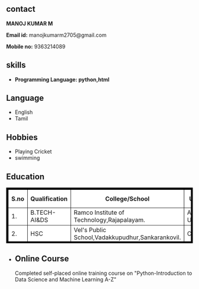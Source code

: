 <html>
<head>
<title> Resume / BIO-DATA </title>
</head>
<body>
<div class="contact">
<h2>contact</h2>
<p><b>MANOJ KUMAR M </b> </P>
<p><b>Email id:</b> manojkumarm2705@gmail.com </p>
<p><b>Mobile no:</b> 9363214089 </p>
</div>
<div class="skils">
<h2> skills </h2>
<ul>
<li> <b> Programming Language: python,html </b> </li>
</ul> </div>
<div class="Language">
<h2> Language </h2>
<ul> <li> English </li>
<li> Tamil </li> </ul> </div>
<div class="Hobbies">
<h2> Hobbies </h2>
<ul> <li> Playing Cricket </li>
<li> swimming </li> </ul> </div>
<div class = "Education">
<h2> Education </h2>
<table border="5" bordercolor="black" width="100" height="150" cellpadding="5" cellspacing="5" bgcolor="white">
<tr>
<th> S.no </th>
<th> Qualification </th>
<th> College/School </th>
<th> University/Board </th>
<th> Year of passing </th>
<th> Percentage/Cgpa </th> </tr>
<tr> <td> 1. </td>
<td> B.TECH-AI&DS </td>
<td> Ramco Institute of Technology,Rajapalayam. </td>
<td> Anna University,Chennai </td>
<td> 2026 </td>
<td> - </td> </tr>
<tr> <td> 2. </td>
<td> HSC </td>
<td> Vel's Public School,Vadakkupudhur,Sankarankovil. </td>
<td> CBSE </td>
<td> 2022 </td>
<td> 70.8 </td> </tr>
<tr> <td> 3. </td>
<td> SSLC </td>
<td> Vel's Public School,Vadakkupudhur,Sankarankovil. </td>
<td> CBSE </td>
<td> 2020 </td>
<td> 70 </td> </tr> 
</table> </div>
<div class="Online Course">
<ul> <li> <h2> Online Course </h2>
<p> Completed self-placed online training course on "Python-Introduction to Data Science and Machine Learning A-Z"</p> </li>
</ul> </div>
</body> </html>

